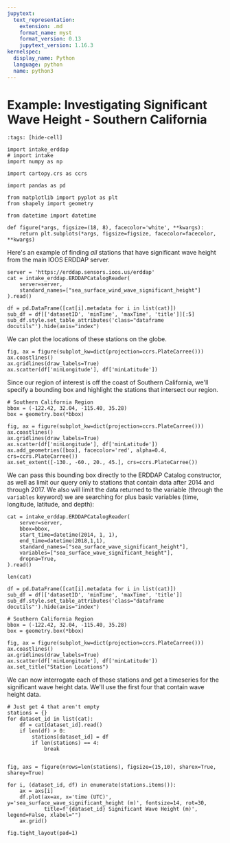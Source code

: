```yaml
---
jupytext:
  text_representation:
    extension: .md
    format_name: myst
    format_version: 0.13
    jupytext_version: 1.16.3
kernelspec:
  display_name: Python
  language: python
  name: python3
---
```


Example: Investigating Significant Wave Height - Southern California
====================================================================

```{code-cell} ipython3
:tags: [hide-cell]

import intake_erddap
# import intake
import numpy as np

import cartopy.crs as ccrs

import pandas as pd

from matplotlib import pyplot as plt
from shapely import geometry

from datetime import datetime

def figure(*args, figsize=(18, 8), facecolor='white', **kwargs):
    return plt.subplots(*args, figsize=figsize, facecolor=facecolor, **kwargs)
```

Here's an example of finding _all_ stations that have significant wave height from the main IOOS ERDDAP server.

```{code-cell} ipython3
server = 'https://erddap.sensors.ioos.us/erddap'
cat = intake_erddap.ERDDAPCatalogReader(
    server=server,
    standard_names=["sea_surface_wind_wave_significant_height"]
).read()
```

```{code-cell} ipython3
df = pd.DataFrame([cat[i].metadata for i in list(cat)])
sub_df = df[['datasetID', 'minTime', 'maxTime', 'title']][:5]
sub_df.style.set_table_attributes('class="dataframe docutils"').hide(axis="index")
```

We can plot the locations of these stations on the globe.

```{code-cell} ipython3
fig, ax = figure(subplot_kw=dict(projection=ccrs.PlateCarree()))
ax.coastlines()
ax.gridlines(draw_labels=True)
ax.scatter(df['minLongitude'], df['minLatitude'])
```

Since our region of interest is off the coast of Southern California, we'll specify a bounding box and highlight the stations that intersect our region.

```{code-cell} ipython3
# Southern California Region
bbox = (-122.42, 32.04, -115.40, 35.28)
box = geometry.box(*bbox)

fig, ax = figure(subplot_kw=dict(projection=ccrs.PlateCarree()))
ax.coastlines()
ax.gridlines(draw_labels=True)
ax.scatter(df['minLongitude'], df['minLatitude'])
ax.add_geometries([box], facecolor='red', alpha=0.4, crs=ccrs.PlateCarree())
ax.set_extent([-130., -60., 20., 45.], crs=ccrs.PlateCarree())
```

We can pass this bounding box directly to the ERDDAP Catalog constructor, as well as limit our query only to stations that contain data after 2014 and through 2017. We also will limit the data returned to the variable (through the `variables` keyword) we are searching for plus basic variables (time, longitude, latitude, and depth):

```{code-cell} ipython3
cat = intake_erddap.ERDDAPCatalogReader(
    server=server,
    bbox=bbox,
    start_time=datetime(2014, 1, 1),
    end_time=datetime(2018,1,1),
    standard_names=["sea_surface_wave_significant_height"],
    variables=["sea_surface_wave_significant_height"],
    dropna=True,
).read()

len(cat)
```

```{code-cell} ipython3
df = pd.DataFrame([cat[i].metadata for i in list(cat)])
sub_df = df[['datasetID', 'minTime', 'maxTime', 'title']]
sub_df.style.set_table_attributes('class="dataframe docutils"').hide(axis="index")
```

```{code-cell} ipython3
# Southern California Region
bbox = (-122.42, 32.04, -115.40, 35.28)
box = geometry.box(*bbox)

fig, ax = figure(subplot_kw=dict(projection=ccrs.PlateCarree()))
ax.coastlines()
ax.gridlines(draw_labels=True)
ax.scatter(df['minLongitude'], df['minLatitude'])
ax.set_title("Station Locations")
```

We can now interrogate each of those stations and get a timeseries for the significant wave height data. We'll use the first four that contain wave height data.


```{code-cell} ipython3
# Just get 4 that aren't empty
stations = {}
for dataset_id in list(cat):
    df = cat[dataset_id].read()
    if len(df) > 0:
        stations[dataset_id] = df
        if len(stations) == 4:
            break
```

```{code-cell} ipython3

fig, axs = figure(nrows=len(stations), figsize=(15,10), sharex=True, sharey=True)

for i, (dataset_id, df) in enumerate(stations.items()):
    ax = axs[i]
    df.plot(ax=ax, x='time (UTC)', y='sea_surface_wave_significant_height (m)', fontsize=14, rot=30,
            title=f'{dataset_id} Significant Wave Height (m)', legend=False, xlabel="")
    ax.grid()

fig.tight_layout(pad=1)
```
